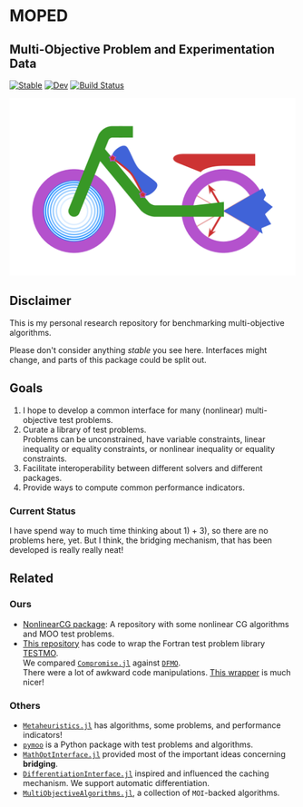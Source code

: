 # MOPED
## **M**ulti-**O**bjective **P**roblem and **E**xperimentation **D**ata

[![Stable](https://img.shields.io/badge/docs-stable-blue.svg)](https://manuelbb-upb.github.io/MOPED.jl/stable/)
[![Dev](https://img.shields.io/badge/docs-dev-blue.svg)](https://manuelbb-upb.github.io/MOPED.jl/dev/)
[![Build Status](https://github.com/manuelbb-upb/MOPED.jl/actions/workflows/CI.yml/badge.svg?branch=main)](https://github.com/manuelbb-upb/MOPED.jl/actions/workflows/CI.yml?query=branch%3Amain)

![Moped Logo](./tex/logo.png)

## Disclaimer
This is my personal research repository for benchmarking multi-objective algorithms.

Please don't consider anything *stable* you see here.
Interfaces might change, and parts of this package could be split out.

## Goals
1) I hope to develop a common interface for many (nonlinear) multi-objective test problems.
2) Curate a library of test problems.  
   Problems can be unconstrained, have variable constraints, linear inequality or equality constraints, 
   or nonlinear inequality or equality constraints.
3) Facilitate interoperability between different solvers and different packages.
4) Provide ways to compute common performance indicators.

### Current Status

I have spend way to much time thinking about 1) + 3), so there are no problems here, yet.
But I think, the bridging mechanism, that has been developed is really really neat!

## Related

### Ours
* [NonlinearCG package](https://github.com/manuelbb-upb/NonlinearCGCode): A repository with 
  some nonlinear CG algorithms and MOO test problems.
* [This repository](https://github.com/manuelbb-upb/MOBenchmarks) has code to wrap the 
  Fortran test problem library [TESTMO](https://github.com/DerivativeFreeLibrary/TESTMO).  
  We compared [`Compromise.jl`](https://github.com/manuelbb-upb/Compromise.jl/tree/main) against 
  [`DFMO`](https://github.com/DerivativeFreeLibrary/DFMO).  
  There were a lot of awkward code manipulations. 
  [This wrapper](https://github.com/manuelbb-upb/DFMOWrapper.jl) is much nicer!

### Others
* [`Metaheuristics.jl`](https://github.com/jmejia8/Metaheuristics.jl) has algorithms, 
  some problems, and performance indicators!
* [`pymoo`](https://github.com/anyoptimization/pymoo) is a Python package with test problems 
  and algorithms.
* [`MathOptInterface.jl`](https://github.com/jump-dev/MathOptInterface.jl) provided most of 
  the important ideas concerning **bridging**.
* [`DifferentiationInterface.jl`](https://github.com/JuliaDiff/DifferentiationInterface.jl) 
  inspired and influenced the caching mechanism. We support automatic differentiation.
* [`MultiObjectiveAlgorithms.jl`](https://github.com/jump-dev/MultiObjectiveAlgorithms.jl), 
  a collection of `MOI`-backed algorithms.